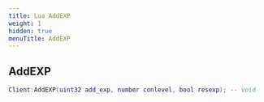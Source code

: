 ```yaml
---
title: Lua AddEXP
weight: 1
hidden: true
menuTitle: AddEXP
---
```

## AddEXP
```lua
Client:AddEXP(uint32 add_exp, number conlevel, bool resexp); -- void
```